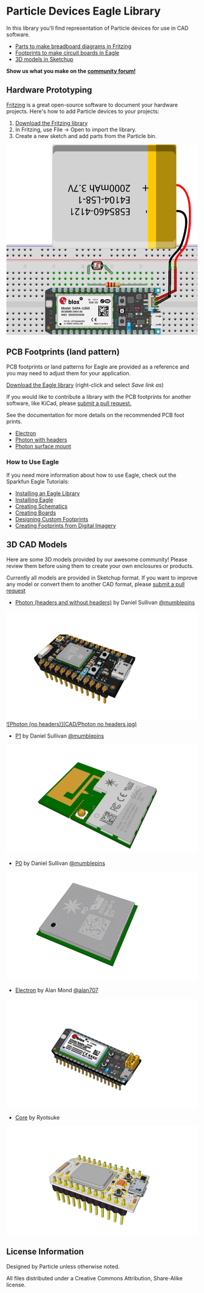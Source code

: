 # Particle Devices Eagle Library

In this library you'll find representation of Particle devices for use in CAD software.

- [Parts to make breadboard diagrams in Fritzing](#hardware-prototyping)
- [Footprints to make circuit boards in Eagle](#pcb-footprints-land-pattern)
- [3D models in Sketchup](#3d-cad-models)

**Show us what you make on the [community forum!][community]**

## Hardware Prototyping

[Fritzing](http://fritzing.org/home/) is a great open-source software to document your hardware projects. Here's how to add Particle devices to your projects:

1. [Download the Fritzing library][fritzing-library]
2. In Fritzing, use File -> Open to import the library.
3. Create a new sketch and add parts from the Particle bin.

[![Fritzing Electron breadboard](Fritzing/Electron-breadboard.png)][fritzing-library]

## PCB Footprints (land pattern)

PCB footprints or land patterns for Eagle are provided as a reference and you may need to adjust them for your application.

[Download the Eagle library][eagle-library] (right-click and select *Save link as*)

If you would like to contribute a library with the PCB footprints for another software, like KiCad, please [submit a pull request.][pr]

See the documentation for more details on the recommended PCB foot prints.

* [Electron][pcb-footprint-electron]
* [Photon with headers][pcb-footprint-photon]
* [Photon surface mount][pcb-footprint-photon-smd]

### How to Use Eagle

If you need more information about how to use Eagle, check out the Sparkfun Eagle Tutorials: 

* [Installing an Eagle Library](https://learn.sparkfun.com/tutorials/how-to-install-and-setup-eagle#using-the-sparkfun-libraries)
* [Installing Eagle](https://learn.sparkfun.com/tutorials/how-to-install-and-setup-eagle)
* [Creating Schematics](https://learn.sparkfun.com/tutorials/using-eagle-schematic)
* [Creating Boards](https://learn.sparkfun.com/tutorials/using-eagle-board-layout)
* [Designing Custom Footprints](https://learn.sparkfun.com/tutorials/designing-pcbs-smd-footprints)
* [Creating Footprints from Digital Imagery](https://learn.sparkfun.com/tutorials/making-custom-footprints-in-eagle)

## 3D CAD Models

Here are some 3D models provided by our awesome community! Please review them before using them to create your own enclosures or products.

Currently all models are provided in Sketchup format. If you want to improve any model or convert them to another CAD format, please [submit a pull request][pr]

- [Photon (headers and without headers)][cad-photon] by Daniel Sullivan [@mumblepins][mumblepins]

[![Photon](CAD/Photon.jpg)][cad-photon]
[![Photon (no headers)](CAD/Photon no headers.jpg)][cad-photon]

- [P1][cad-p1] by Daniel Sullivan [@mumblepins][mumblepins]

[![P1](CAD/P1.jpg)][cad-p1]

- [P0][cad-p0] by Daniel Sullivan [@mumblepins][mumblepins]

[![P0](CAD/P0.jpg)][cad-p0]

- [Electron][cad-electron] by Alan Mond [@alan707][alan707]

[![Electron](CAD/Electron.jpg)][cad-electron]

- [Core][cad-core] by Ryotsuke

[![Core](CAD/Core.jpg)][cad-core]

## License Information

Designed by Particle unless otherwise noted.

All files distributed under a Creative Commons Attribution, Share-Alike license.

[community]: https://community.particle.io
[pr]: https://github.com/spark/hardware-libraries/pulls

[fritzing-library]: https://github.com/spark/hardware-libraries/raw/master/Fritzing/Particle.fzbz

[eagle-library]: https://github.com/spark/hardware-libraries/raw/master/Eagle/Particle-Devices.lbr

[pcb-footprint-electron]: https://docs.particle.io/datasheets/electron-datasheet/#recommended-pcb-land-pattern
[pcb-footprint-photon]: https://docs.particle.io/datasheets/photon-datasheet/#recommended-pcb-land-pattern-photon-with-headers-
[pcb-footprint-photon-smd]: https://docs.particle.io/datasheets/photon-datasheet/#recommended-pcb-land-pattern-photon-without-headers-

[cad-photon]: https://github.com/spark/hardware-libraries/raw/master/CAD/Core.skp
[cad-p1]: https://github.com/spark/hardware-libraries/raw/master/CAD/P1.skp
[cad-p0]: https://github.com/spark/hardware-libraries/raw/master/CAD/P0.skp
[cad-electron]: https://github.com/spark/hardware-libraries/raw/master/CAD/Electron.skp
[cad-core]: https://github.com/spark/hardware-libraries/raw/master/CAD/Core.skp

[mumblepins]: https://github.com/mumblepins
[alan707]: https://github.com/alan707
